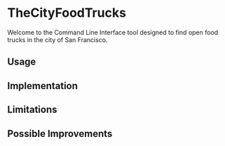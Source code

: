 # TheCityFoodTrucks

Welcome to the Command Line Interface tool designed to find open food trucks in the city of San Francisco. 

## Usage

## Implementation

## Limitations

## Possible Improvements

